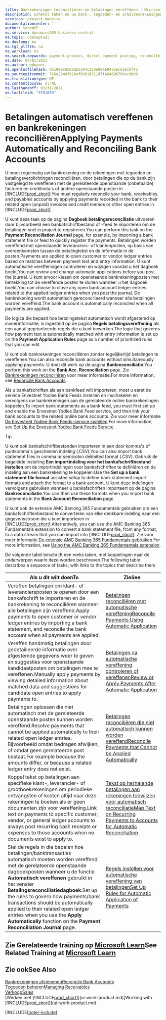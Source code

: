 ```yaml
---
title: Bankrekeningen reconciliëren en betalingen vereffenen | Microsoft Docs
description: Schetst taken om uw bank-, tegoeden- en schuldenrekeningen te reconciliëren, kasontvangsten of onkosten te boeken en betalingen automatisch te vereffenen.
services: project-madeira
documentationcenter: ''
author: SorenGP
ms.service: dynamics365-business-central
ms.topic: conceptual
ms.devlang: na
ms.tgt_pltfrm: na
ms.workload: na
ms.search.keywords: payment process, direct payment posting, reconcile payment, expenses, cash receipts
ms.date: 04/01/2021
ms.author: edupont
ms.openlocfilehash: 6b1009c028bab2204c359e09a69472ecd3ecbf42
ms.sourcegitcommit: 766e2840fd16efb901d211d7fa64d96766ac99d9
ms.translationtype: HT
ms.contentlocale: nl-NL
ms.lasthandoff: 03/31/2021
ms.locfileid: "5781810"
---
```

# <a name="applying-payments-automatically-and-reconciling-bank-accounts"></a><span data-ttu-id="76e5b-103">Betalingen automatisch vereffenen en bankrekeningen reconciliëren</span><span class="sxs-lookup"><span data-stu-id="76e5b-103">Applying Payments Automatically and Reconciling Bank Accounts</span></span>
<span data-ttu-id="76e5b-104">U moet regelmatig uw bankrekening en de rekeningen met tegoeden en betalingsverplichtingen reconciliëren, door betalingen die op de bank zijn vastgelegd te vereffenen met de gerelateerde openstaande (onbetaalde) facturen en creditnota's of andere openstaande posten in [!INCLUDE[prod_short](includes/prod_short.md)].</span><span class="sxs-lookup"><span data-stu-id="76e5b-104">You must regularly reconcile your bank, receivables, and payables accounts by applying payments recorded in the bank to their related open (unpaid) invoices and credit memos or other open entries in [!INCLUDE[prod_short](includes/prod_short.md)].</span></span>  

<span data-ttu-id="76e5b-105">U kunt deze taak op de pagina **Dagboek betalingsreconciliatie** uitvoeren door bijvoorbeeld een bankafschriftbestand of -feed te importeren om de betalingen snel in project te registreren.</span><span class="sxs-lookup"><span data-stu-id="76e5b-105">You can perform this task on the **Payment Reconciliation Journal** page, for example, by importing a bank statement file or feed to quickly register the payments.</span></span> <span data-ttu-id="76e5b-106">Betalingen worden vereffend met openstaande leveranciers- of klantenposten, op basis van overeenkomsten tussen de betalingtekst en de informatie in de posten.</span><span class="sxs-lookup"><span data-stu-id="76e5b-106">Payments are applied to open customer or vendor ledger entries based on matches between payment text and entry information.</span></span> <span data-ttu-id="76e5b-107">U kunt automatische vereffeningen controleren en wijzigen voordat u het dagboek boekt.</span><span class="sxs-lookup"><span data-stu-id="76e5b-107">You can review and change automatic applications before you post the journal.</span></span> <span data-ttu-id="76e5b-108">U kunt ervoor kiezen om openstaande bankrekeningposten met betrekking tot de vereffende posten te sluiten wanneer u het dagboek boekt.</span><span class="sxs-lookup"><span data-stu-id="76e5b-108">You can choose to close any open bank account ledger entries related to the applied ledger entries when you post the journal.</span></span> <span data-ttu-id="76e5b-109">De bankrekening wordt automatisch gereconcilieerd wanneer alle betalingen worden vereffend.</span><span class="sxs-lookup"><span data-stu-id="76e5b-109">The bank account is automatically reconciled when all payments are applied.</span></span>

<span data-ttu-id="76e5b-110">De logica die bepaalt hoe betalingstekst automatisch wordt afgestemd op invoerinformatie, is ingesteld op de pagina **Regels betalingsvereffening** als een aantal geprioriteerde regels die u kunt bewerken.</span><span class="sxs-lookup"><span data-stu-id="76e5b-110">The logic that governs how payment text is automatically matched with entry information is set up on the **Payment Application Rules** page as a number of prioritized rules that you can edit.</span></span>

<span data-ttu-id="76e5b-111">U kunt ook bankrekeningen reconciliëren zonder tegelijkertijd betalingen te vereffenen.</span><span class="sxs-lookup"><span data-stu-id="76e5b-111">You can also reconcile bank accounts without simultaneously applying payments.</span></span> <span data-ttu-id="76e5b-112">U doet dit werk op de pagina **Bankreconciliatie**.</span><span class="sxs-lookup"><span data-stu-id="76e5b-112">You perform this work on the **Bank Acc. Reconciliation** page.</span></span> <span data-ttu-id="76e5b-113">Zie [Bankrekeningen reconciliëren](bank-how-reconcile-bank-accounts-separately.md) voor meer informatie.</span><span class="sxs-lookup"><span data-stu-id="76e5b-113">For more information, see [Reconcile Bank Accounts](bank-how-reconcile-bank-accounts-separately.md).</span></span>   

<span data-ttu-id="76e5b-114">Als u bankafschriften als een bankfeed wilt importeren, moet u eerst de service Envestnet Yodlee Bank Feeds instellen en inschakelen en vervolgens uw bankrekeningen aan de gerelateerde online bankrekeningen koppelen.</span><span class="sxs-lookup"><span data-stu-id="76e5b-114">To import bank statements as a bank feed, you must first set up and enable the Envestnet Yodlee Bank Feed service, and then link your bank accounts to the related online bank accounts.</span></span> <span data-ttu-id="76e5b-115">Zie voor meer informatie [De Envestnet Yodlee Bank Feeds-service instellen](bank-how-setup-bank-statement-service.md).</span><span class="sxs-lookup"><span data-stu-id="76e5b-115">For more information, see [Set Up the Envestnet Yodlee Bank Feeds Service](bank-how-setup-bank-statement-service.md).</span></span>  

> [!TIP]
> <span data-ttu-id="76e5b-116">U kunt ook bankafschriftbestanden importeren in een door komma's of puntkomma's gescheiden indeling (.CSV).</span><span class="sxs-lookup"><span data-stu-id="76e5b-116">You can also import bank statement files in comma or semicolon delimited format (.CSV).</span></span> <span data-ttu-id="76e5b-117">Gebruik de begeleide instelling **Een importindeling voor het bankafschriftbestand instellen** om de importindelingen voor bankafschriften te definiëren en de indeling aan een bankrekening te koppelen.</span><span class="sxs-lookup"><span data-stu-id="76e5b-117">Use the **Set up a bank statement file format** assisted setup to define bank statement import formats and attach the format to a bank account.</span></span> <span data-ttu-id="76e5b-118">U kunt deze indelingen vervolgens gebruiken wanneer u bankafschriften importeert op de pagina **Bankreconciliatie**.</span><span class="sxs-lookup"><span data-stu-id="76e5b-118">You can then use these formats when you import bank statements in the **Bank Account Reconciliation** page.</span></span>

<span data-ttu-id="76e5b-119">U kunt ook de extensie AMC Banking 365 Fundamentals gebruiken om een bankafschriftenbestand te converteren van elke denkbare indeling naar een gegevensstroom die u kunt importeren in [!INCLUDE[prod_short](includes/prod_short.md)].</span><span class="sxs-lookup"><span data-stu-id="76e5b-119">Alternatively, you can use the AMC Banking 365 Fundamentals extension to convert a bank statement file, from any format, to a data stream that you can import into [!INCLUDE[prod_short](includes/prod_short.md)].</span></span> <span data-ttu-id="76e5b-120">Zie voor meer informatie [De extensie AMC Banking 365 Fundamentals gebruiken](ui-extensions-amc-banking.md).</span><span class="sxs-lookup"><span data-stu-id="76e5b-120">For more information, see [Using the AMC Banking 365 Fundamentals extension](ui-extensions-amc-banking.md).</span></span>  

<span data-ttu-id="76e5b-121">De volgende tabel beschrijft een reeks taken, met koppelingen naar de onderwerpen waarin deze worden beschreven.</span><span class="sxs-lookup"><span data-stu-id="76e5b-121">The following table describes a sequence of tasks, with links to the topics that describe them.</span></span>  

| <span data-ttu-id="76e5b-122">Als u dit wilt doen</span><span class="sxs-lookup"><span data-stu-id="76e5b-122">To</span></span> | <span data-ttu-id="76e5b-123">Zie</span><span class="sxs-lookup"><span data-stu-id="76e5b-123">See</span></span> |
| --- | --- |
| <span data-ttu-id="76e5b-124">Vereffen betalingen om klant- of leveranciersposten te openen door een bankafschrift te importeren en de bankrekening te reconciliëren wanneer alle betalingen zijn vereffend.</span><span class="sxs-lookup"><span data-stu-id="76e5b-124">Apply payments to open customer or vendor ledger entries by importing a bank statement, and reconcile the bank account when all payments are applied.</span></span> |[<span data-ttu-id="76e5b-125">Betalingen reconciliëren met automatische vereffening</span><span class="sxs-lookup"><span data-stu-id="76e5b-125">Reconcile Payments Using Automatic Application</span></span>](receivables-how-reconcile-payments-auto-application.md) |
| <span data-ttu-id="76e5b-126">Vereffen handmatig betalingen door gedetailleerde informatie over afgestemde gegevens weer te geven en suggesties voor openstaande kandidaatposten om betalingen mee te vereffenen.</span><span class="sxs-lookup"><span data-stu-id="76e5b-126">Manually apply payments by viewing detailed information about matched data and suggestions for candidate open entries to apply payments to.</span></span> |[<span data-ttu-id="76e5b-127">Betalingen na automatische vereffening controleren of vereffenen</span><span class="sxs-lookup"><span data-stu-id="76e5b-127">Review or Apply Payments After Automatic Application</span></span>](receivables-how-review-apply-payments-auto-application.md) |
| <span data-ttu-id="76e5b-128">Betalingen oplossen die niet automatisch met de gerelateerde openstaande posten kunnen worden vereffend.</span><span class="sxs-lookup"><span data-stu-id="76e5b-128">Resolve payments that cannot be applied automatically to their related open ledger entries.</span></span> <span data-ttu-id="76e5b-129">Bijvoorbeeld omdat bedragen afwijken, of omdat geen gerelateerde post bestaat.</span><span class="sxs-lookup"><span data-stu-id="76e5b-129">For example because the amounts differ, or because a related ledger entry does not exist.</span></span> |[<span data-ttu-id="76e5b-130">Betalingen reconciliëren die niet automatisch kunnen worden vereffend</span><span class="sxs-lookup"><span data-stu-id="76e5b-130">Reconcile Payments that Cannot be Applied Automatically</span></span>](receivables-how-reconcile-payments-cannot-apply-auto.md) |
| <span data-ttu-id="76e5b-131">Koppel tekst op betalingen aan specifieke klant-, leverancier- of grootboekrekeningen om periodieke ontvangsten of kosten altijd naar deze rekeningen te boeken als er geen documenten zijn voor vereffening.</span><span class="sxs-lookup"><span data-stu-id="76e5b-131">Link text on payments to specific customer, vendor, or general ledger accounts to always post recurring cash receipts or expenses to those accounts when no documents exist to apply to.</span></span> |[<span data-ttu-id="76e5b-132">Tekst op herhalende betalingen aan rekeningen toewijzen voor automatisch reconciliatie</span><span class="sxs-lookup"><span data-stu-id="76e5b-132">Map Text on Recurring Payments to Accounts for Automatic Reconciliation</span></span>](receivables-how-map-text-recurring-payments-accounts-auto-reconcilliation.md) |
|<span data-ttu-id="76e5b-133">Stel de regels in die bepalen hoe betalingen/banktransacties automatisch moeten worden vereffend met de gerelateerde openstaande dagboekposten wanneer u de functie **Automatisch vereffenen** gebruikt in het venster **Betalingsreconciliatiedagboek**.</span><span class="sxs-lookup"><span data-stu-id="76e5b-133">Set up the rules to govern how payments/bank transactions should be automatically applied to their related open ledger entries when you use the **Apply Automatically** function on the **Payment Reconciliation Journal** page.</span></span>|[<span data-ttu-id="76e5b-134">Regels instellen voor automatische vereffening van betalingen</span><span class="sxs-lookup"><span data-stu-id="76e5b-134">Set Up Rules for Automatic Application of Payments</span></span>](receivables-how-set-up-payment-application-rules.md)|

## <a name="see-related-training-at-microsoft-learn"></a><span data-ttu-id="76e5b-135">Zie Gerelateerde training op [Microsoft Learn](/learn/modules/use-journals-dynamics-365-business-central/index)</span><span class="sxs-lookup"><span data-stu-id="76e5b-135">See Related Training at [Microsoft Learn](/learn/modules/use-journals-dynamics-365-business-central/index)</span></span>

## <a name="see-also"></a><span data-ttu-id="76e5b-136">Zie ook</span><span class="sxs-lookup"><span data-stu-id="76e5b-136">See Also</span></span>
[<span data-ttu-id="76e5b-137">Bankrekeningen afstemmen</span><span class="sxs-lookup"><span data-stu-id="76e5b-137">Reconcile Bank Accounts</span></span>](bank-how-reconcile-bank-accounts-separately.md)  
[<span data-ttu-id="76e5b-138">Tegoeden beheren</span><span class="sxs-lookup"><span data-stu-id="76e5b-138">Managing Receivables</span></span>](receivables-manage-receivables.md)  
[<span data-ttu-id="76e5b-139">Verkoop</span><span class="sxs-lookup"><span data-stu-id="76e5b-139">Sales</span></span>](sales-manage-sales.md)  
<span data-ttu-id="76e5b-140">[Werken met [!INCLUDE[prod_short](includes/prod_short.md)]](ui-work-product.md)</span><span class="sxs-lookup"><span data-stu-id="76e5b-140">[Working with [!INCLUDE[prod_short](includes/prod_short.md)]](ui-work-product.md)</span></span>


[!INCLUDE[footer-include](includes/footer-banner.md)]